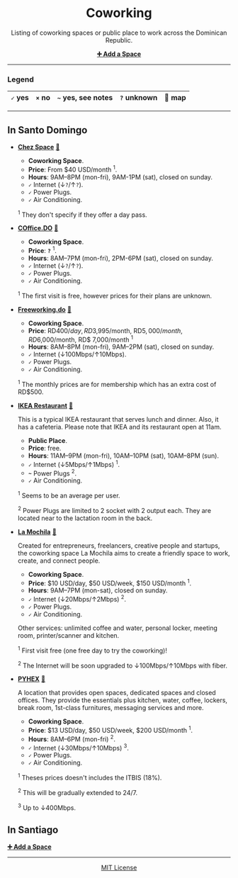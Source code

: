 <div align=center>

# Coworking

Listing of coworking spaces or public place to work across the Dominican Republic.

**[:heavy_plus_sign: Add a Space](https://github.com/developersdo/coworking/issues/new)**

</div>

---

### Legend

 | `✓` yes | `×` no | `~` yes, see notes | `?` unknown | :round_pushpin: map |
 | ------- | ------ | ------------------ | ----------- | ------------------- |
 
---

## In Santo Domingo

  - **[Chez Space](https://chezspace.com/)** [:round_pushpin:](https://goo.gl/maps/gacVbHZnwb12)
  
    - **Coworking Space**.
    - **Price**: From $40 USD/month <sup>1</sup>.
    - **Hours**: 9AM–8PM (mon-fri), 9AM-1PM (sat), closed on sunday.
    - **`✓`** Internet (↓`?`/↑`?`).
    - **`✓`** Power Plugs.
    - **`✓`** Air Conditioning.
    
    <sup>1</sup> They don't specify if they offer a day pass.

  - **[COffice.DO](http://www.coffice.do/)** [:round_pushpin:](https://goo.gl/maps/RboVPHnfTiD2)
  
    - **Coworking Space**.
    - **Price**: **`?`** <sup>1</sup>.
    - **Hours**: 8AM–7PM (mon-fri), 2PM-6PM (sat), closed on sunday.
    - **`✓`** Internet (↓`?`/↑`?`).
    - **`✓`** Power Plugs.
    - **`✓`** Air Conditioning.
    
    <sup>1</sup> The first visit is free, however prices for their plans are unknown.
    
  - **[Freeworking.do](https://freeworking.do/)** [:round_pushpin:](https://goo.gl/maps/3fUz4jJ2M9w)
  
    - **Coworking Space**.
    - **Price**: RD$400/day, RD$3,995/month, RD$5,000/month, RD$6,000/month, RD$ 7,000/month <sup>1</sup>
    - **Hours**: 8AM–8PM (mon-fri), 9AM–2PM (sat), closed on sunday.
    - **`✓`** Internet (↓100Mbps/↑10Mbps).
    - **`✓`** Power Plugs.
    - **`✓`** Air Conditioning.
    
    <sup>1</sup> The monthly prices are for membership which has an extra cost of RD$500.

  - **[IKEA Restaurant](https://www.ikea.com.do/santodomingo/desktop/es_do/restaurante)** [:round_pushpin:](https://goo.gl/maps/2LAzYTHsYSK2)
 
     This is a typical IKEA restaurant that serves lunch and dinner. Also, it has a cafeteria. Please note that IKEA and its restaurant open at 11am.

    - **Public Place**.
    - **Price**: free.
    - **Hours**: 11AM–9PM (mon-fri), 10AM–10PM (sat), 10AM–8PM (sun).
    - **`✓`** Internet (↓5Mbps/↑1Mbps) <sup>1</sup>.
    - **`~`** Power Plugs <sup>2</sup>.
    - **`✓`** Air Conditioning.
    
    <sup>1</sup> Seems to be an average per user.
    
    <sup>2</sup> Power Plugs are limited to 2 socket with 2 output each. They are located near to the lactation room in the back.

  - **[La Mochila](http://www.lamochila-rd.com/)** [:round_pushpin:](https://goo.gl/maps/qAfk18AZsuD2)
  
    Created for entrepreneurs, freelancers, creative people and startups, the coworking space La Mochila aims to create a friendly space to work, create, and connect people.
  
    - **Coworking Space**.
    - **Price**: $10 USD/day, $50 USD/week, $150 USD/month <sup>1</sup>.
    - **Hours**: 9AM–7PM (mon-sat), closed on sunday.
    - **`✓`** Internet (↓20Mbps/↑2Mbps) <sup>2</sup>.
    - **`✓`** Power Plugs.
    - **`✓`** Air Conditioning.
    
    Other services: unlimited coffee and water, personal locker, meeting room, printer/scanner and kitchen.
    
    <sup>1</sup> First visit free (one free day to try the coworking)!
    
    <sup>2</sup> The Internet will be soon upgraded to ↓100Mbps/↑10Mbps with fiber.

  - **[PYHEX](http://www.pyhexwork.com/)** [:round_pushpin:](https://goo.gl/maps/pbHrYkx5aVS2)

    A location that provides open spaces, dedicated spaces and closed offices. They provide the essentials plus kitchen, water, coffee, lockers, break room, 1st-class furnitures, messaging services and more.

    - **Coworking Space**.
    - **Price**: $13 USD/day, $50 USD/week, $200 USD/month <sup>1</sup>.
    - **Hours**: 8AM–6PM (mon-fri) <sup>2</sup>.
    - **`✓`** Internet (↓30Mbps/↑10Mbps) <sup>3</sup>.
    - **`✓`** Power Plugs.
    - **`✓`** Air Conditioning.
    
    <sup>1</sup> Theses prices doesn't includes the ITBIS (18%).
    
    <sup>2</sup> This will be gradually extended to 24/7.
    
    <sup>3</sup> Up to ↓400Mbps.

## In Santiago

**[:heavy_plus_sign: Add a Space](https://github.com/developersdo/coworking/issues/new)**

---

<div align=center>

[MIT License](LICENSE)

</div>
